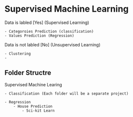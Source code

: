 # Supervised Machine Learning

Data is labled [Yes] (Supervised Learning)

    - Categoroies Prediction (classification)
    - Values Prediction (Regression)


Data is not labled [No] (Unsupervised Learning)

    - Clustering
    - 


## Folder Structre

Supervised Machine Learing 

    - Classification (Each folder will be a separate project)
    
    - Regression
        - House Prediction
            - Sci-kit Learn

